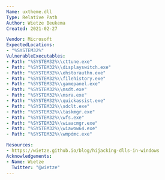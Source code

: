 ```yaml
---
Name: uxtheme.dll
Type: Relative Path
Author: Wietze Beukema
Created: 2021-02-27

Vendor: Microsoft
ExpectedLocations:
- "%SYSTEM32%"
VulnerableExecutables:
- Path: "%SYSTEM32%\\cttune.exe"
- Path: "%SYSTEM32%\\displayswitch.exe"
- Path: "%SYSTEM32%\\ehstorauthn.exe"
- Path: "%SYSTEM32%\\filehistory.exe"
- Path: "%SYSTEM32%\\gamepanel.exe"
- Path: "%SYSTEM32%\\msdt.exe"
- Path: "%SYSTEM32%\\msra.exe"
- Path: "%SYSTEM32%\\quickassist.exe"
- Path: "%SYSTEM32%\\sdclt.exe"
- Path: "%SYSTEM32%\\taskmgr.exe"
- Path: "%SYSTEM32%\\wfs.exe"
- Path: "%SYSTEM32%\\wiaacmgr.exe"
- Path: "%SYSTEM32%\\wiawow64.exe"
- Path: "%SYSTEM32%\\wmpdmc.exe"

Resources:
- https://wietze.github.io/blog/hijacking-dlls-in-windows
Acknowledgements:
- Name: Wietze
  Twitter: "@wietze"
---
```

